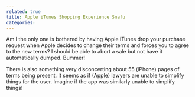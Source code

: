 ```yaml
---
related: true
title: Apple iTunes Shopping Experience Snafu
categories: 
---
```

Am I the only one is bothered by having Apple iTunes drop your purchase
request when Apple decides to change their terms and forces you to agree to
the new terms? I should be able to abort a sale but not have it automatically
dumped. Bummer!

There is also something very disconcerting about 55 (iPhone) pages of terms
being present. It seems as if (Apple) lawyers are unable to simplify things
for the user. Imagine if the app was similarly unable to simplify things!

